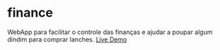 # finance
WebApp para facilitar o controle das finanças e ajudar a poupar algum dindim para comprar lanches.
[Live Demo](http://elrumordelaluz.github.io/csshake/)
